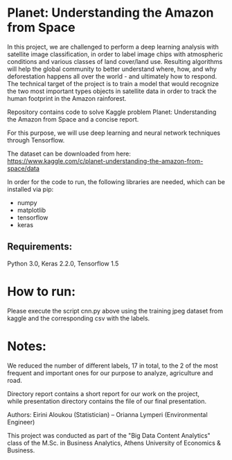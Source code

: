 # Planet: Understanding the Amazon from Space

In this project, we are challenged to perform a deep learning analysis with satellite image
classification, in order to label image chips with atmospheric conditions and various classes of
land cover/land use. Resulting algorithms will help the global community to better understand
where, how, and why deforestation happens all over the world - and ultimately how to respond.
The technical target of the project is to train a model that would recognize the two most
important types objects in satellite data in order to track the human footprint in the Amazon
rainforest.

Repository contains code to solve Kaggle problem Planet: Understanding the Amazon from
Space and a concise report.

For this purpose, we will use deep learning and neural network techniques through Tensorflow.

The dataset can be downloaded from here: https://www.kaggle.com/c/planet-understanding-the-amazon-from-space/data

In order for the code to run, the following libraries are needed, which can be installed via pip:
- numpy
- matplotlib
- tensorflow
- keras

## Requirements:
Python 3.0, Keras 2.2.0, Tensorflow 1.5

# How to run:
Please execute the script cnn.py above using the training jpeg dataset from kaggle and the corresponding csv with the labels.

# Notes:
We reduced the number of different labels, 17 in total, to the 2 of the most frequent and
important ones for our purpose to analyze, agriculture and road.

Directory report contains a short report for our work on the project,
while presentation directory contains the file of our final presentation.

Authors: Eirini Aloukou (Statistician) – Orianna Lymperi (Environmental Engineer)

This project was conducted as part of the "Big Data Content Analytics" class of the M.Sc. in Business Analytics, Athens University of Economics & Business.
